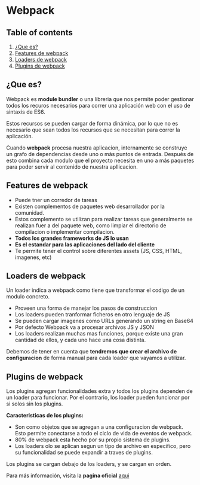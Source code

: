 # Webpack

## Table of contents

1. [¿Que es?](#¿que-es)
2. [Features de webpack](#features-de-webpack)
3. [Loaders de webpack](#loaders-de-webpack)
4. [Plugins de webpack](#plugins-de-webpack)

## ¿Que es?

Webpack es **module bundler** o una libreria que nos permite poder gestionar todos los recuros necesarios para correr una aplicación web con el uso de sintaxis de ES6.

Estos recursos se pueden cargar de forma dinámica, por lo que no es necesario que sean todos los recursos que se necesitan para correr la aplicación.

Cuando **webpack** procesa nuestra aplicacion, internamente se construye un grafo de dependencias desde uno o más puntos de entrada. Después de esto combina cada modulo que el proyecto necesita en uno a más paquetes para poder servir al contenido de nuestra apllicacion.

## Features de webpack

- Puede tner un corredor de tareas
- Existen complementos de paquetes web desarrollador por la comunidad.
- Estos complemento se utilizan para realizar tareas que generalmente se realizan fuer a del paquete web, como limpiar el directorio de compilacion o implementar compilacion.
- **Todos los grandes frameworks de JS lo usan**
- **Es el estandar para las aplicaciones del lado del cliente**
- Te permite tener el control sobre diferentes assets (JS, CSS, HTML, imagenes, etc)

## Loaders de webpack

Un loader indica a webpack como tiene que transformar el codigo de un modulo concreto.

- Proveen una forma de manejar los pasos de construccion
- Los loaders pueden tranformar ficheros en otro lenguaje de JS
- Se pueden cargar imagenes como URLs generando un string en Base64
- Por defecto Webpack va a procesar archivos JS y JSON
- Los loaders realizan muchas mas funciones, porque existe una gran cantidad de ellos, y cada uno hace una cosa distinta.

Debemos de tener en cuenta que **tendremos que crear el archivo de configuracion** de forma manual para cada loader que vayamos a utilizar.

## Plugins de webpack

Los plugins agregan funcionalidades extra y todos los plugins dependen de un loader para funcionar. Por el contrario, los loader pueden funcionar por si solos sin los plugins.

**Caracteristicas de los plugins:**

- Son como objetos que se agregan a una configuracion de webpack. Esto permite conectarse a todo el ciclo de vida de eventos de webpack.
- 80% de webpack esta hecho por su propio sistema de plugins.
- Los loaders olo se aplican segun un tipo de archivo en especifico, pero su funcionalidad se puede expandir a traves de plugins.

Los plugins se cargan debajo de los loaders, y se cargan en orden.

Para más información, visita la **pagina oficial** [aqui](https://webpack.js.org/concepts/)
